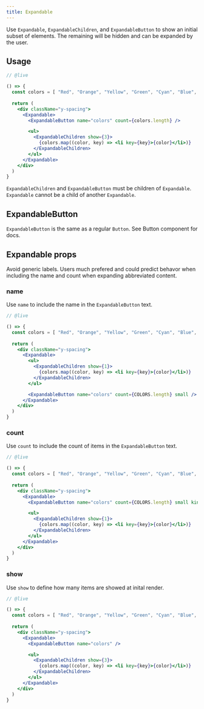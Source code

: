 ```yaml
---
title: Expandable
---
```


<lede>Use `Expandable`, `ExpandableChildren`, and `ExpandableButton` to show an initial subset of elements. The remaining will be hidden and can be expanded by the user.</lede>

## Usage

```jsx
// @live

() => {
  const colors = [ "Red", "Orange", "Yellow", "Green", "Cyan", "Blue", "Indigo", "Violet", "Purple", "Magenta", "Pink", "Brown", "White", "Gray", "Black"]
  
  return (
    <div className="y-spacing">
      <Expandable>
        <ExpandableButton name="colors" count={colors.length} />

        <ul>
          <ExpandableChildren show={3}>
            {colors.map((color, key) => <li key={key}>{color}</li>)}
          </ExpandableChildren>
        </ul>
      </Expandable>
    </div>
  )
}
```

`ExpandableChildren` and `ExpandableButton` must be children of `Expandable`. `Expandable` cannot be a child of another `Expandable`.

## ExpandableButton

`ExpandableButton` is the same as a regular `Button`. See <gatsby-link to="/components/button">Button component</gatsby-link> for docs.

## Expandable props

<div>
  <research-insight>
    Avoid generic labels. Users much prefered and could predict behavor when including the name and count when expanding abbreviated content.
  </research-insight>
</div>

### name

Use `name` to include the name in the `ExpandableButton` text.

```jsx
// @live

() => {
  const colors = [ "Red", "Orange", "Yellow", "Green", "Cyan", "Blue", "Indigo", "Violet", "Purple", "Magenta", "Pink", "Brown", "White", "Gray", "Black"]
  
  return (
    <div className="y-spacing">
      <Expandable>
        <ul>
          <ExpandableChildren show={1}>
            {colors.map((color, key) => <li key={key}>{color}</li>)}
          </ExpandableChildren>
        </ul>

        <ExpandableButton name="colors" count={COLORS.length} small />
      </Expandable>
    </div>
  )
}
```

### count

Use `count` to include the count of items in the `ExpandableButton` text.

```jsx
// @live

() => {
  const colors = [ "Red", "Orange", "Yellow", "Green", "Cyan", "Blue", "Indigo", "Violet", "Purple", "Magenta", "Pink", "Brown", "White", "Gray", "Black"]
  
  return (
    <div className="y-spacing">
      <Expandable>
        <ExpandableButton name="colors" count={COLORS.length} small kind="secondary" />

        <ul>
          <ExpandableChildren show={1}>
            {colors.map((color, key) => <li key={key}>{color}</li>)}
          </ExpandableChildren>
        </ul>
      </Expandable>
    </div>
  )
}
```

### show

Use `show` to define how many items are showed at inital render.

```jsx
// @live

() => {
  const colors = [ "Red", "Orange", "Yellow", "Green", "Cyan", "Blue", "Indigo", "Violet", "Purple", "Magenta", "Pink", "Brown", "White", "Gray", "Black"]
  
  return (
    <div className="y-spacing">
      <Expandable>
        <ExpandableButton name="colors" />

        <ul>
          <ExpandableChildren show={3}>
            {colors.map((color, key) => <li key={key}>{color}</li>)}
          </ExpandableChildren>
        </ul>
      </Expandable>
    </div>
  )
}
```